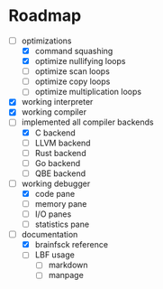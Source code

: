 # Roadmap

- [ ] optimizations
	- [x] command squashing
	- [x] optimize nullifying loops
	- [ ] optimize scan loops
	- [ ] optimize copy loops
	- [ ] optimize multiplication loops
- [x] working interpreter
- [x] working compiler
- [ ] implemented all compiler backends
	- [x] C backend
	- [ ] LLVM backend
	- [ ] Rust backend
	- [ ] Go backend
	- [ ] QBE backend
- [ ] working debugger
	- [x] code pane
	- [ ] memory pane
	- [ ] I/O panes
	- [ ] statistics pane
- [ ] documentation
	- [x] brainfsck reference
	- [ ] LBF usage
		- [ ] markdown
		- [ ] manpage
